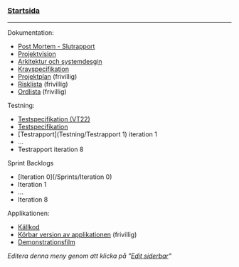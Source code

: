 ### [Startsida](home)

---
Dokumentation:
- [Post Mortem - Slutrapport](/Dokument/Slutrapport)
- [Projektvision](/Dokument/Projektvision)
- [Arkitektur och systemdesgin](/Dokument/Arkitektur)
- [Kravspecifikation](Dokument/Kravspecifikation)
- [Projektplan](/Dokument/Projektplan) (frivillig)
- [Risklista](/Dokument/Risklista) (frivillig)
- [Ordlista](/Dokument/Ordlista) (frivillig)

Testning:
- [Testspecifikation (VT22)](Testning/Testspecifikation-(VT22))
- [Testspecifikation](Testning/Testspecifikation)
- [Testrapport](Testning/Testrapport 1) iteration 1
- ...
- Testrapport iteration 8

Sprint Backlogs
- [Iteration 0](/Sprints/Iteration 0)
- Iteration 1
- ...
- Iteration 8

Applikationen:
- [Källkod](Källkod)
- [Körbar version av applikationen](Körbar) (frivillig)
- [Demonstrationsfilm](Demonstrationsfilm)

*Editera denna meny genom att klicka på "[Edit siderbar](_sidebar/edit)"*

